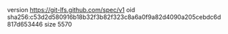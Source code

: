 version https://git-lfs.github.com/spec/v1
oid sha256:c53d2d580916b18b32f3b82f323c8a6a0f9a82d4090a205cebdc6d817d653446
size 5570
